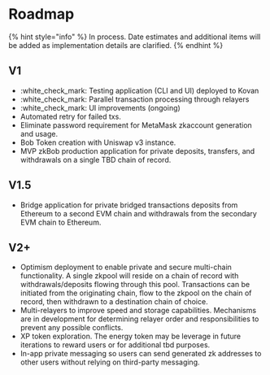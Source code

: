 # Roadmap

{% hint style="info" %}
In process. Date estimates and additional items will be added as implementation details are clarified.
{% endhint %}

## V1

* :white\_check\_mark: Testing application (CLI and UI) deployed to Kovan
* :white\_check\_mark: Parallel transaction processing through relayers
* :white\_check\_mark: UI improvements (ongoing)
* Automated retry for failed txs.
* Eliminate password requirement for MetaMask zkaccount generation and usage.
* Bob Token creation with Uniswap v3 instance.
* MVP zkBob production application for private deposits, transfers, and withdrawals on a single TBD chain of record.&#x20;

## V1.5

* Bridge application for private bridged transactions deposits from Ethereum to a second EVM chain and withdrawals from the secondary EVM chain to Ethereum.

## V2+

* Optimism deployment to enable private and secure multi-chain functionality. A single zkpool will reside on a chain of record with withdrawals/deposits flowing through this pool. Transactions can be initiated from the originating chain, flow to the zkpool on the chain of record, then withdrawn to a destination chain of choice.
* Multi-relayers to improve speed and storage capabilities. Mechanisms are in development for determining relayer order and responsibilities to prevent any possible conflicts.&#x20;
* XP token exploration. The energy token may be leverage in future iterations to reward users or for additional tbd purposes.
* In-app private messaging so users can send generated zk addresses to other users without relying on third-party messaging.
